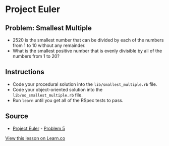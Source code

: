 
# Project Euler

## Problem: Smallest Multiple

- 2520 is the smallest number that can be divided by each of the numbers from 1 to 10 without any remainder.
- What is the smallest positive number that is evenly divisible by all of the numbers from 1 to 20?

## Instructions
- Code your procedural solution into the `lib/smallest_multiple.rb` file.
- Code your object-oriented solution into the `lib/oo_smallest_multiple.rb` file.
- Run `learn` until you get all of the RSpec tests to pass.

## Source
- [Project Euler](https://projecteuler.net/) - [Problem 5](https://projecteuler.net/problem=5)

<a href='https://learn.co/lessons/project-euler-smallest-multiple' data-visibility='hidden'>View this lesson on Learn.co</a>
